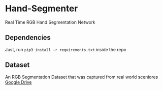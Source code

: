 # Hand-Segmenter
Real Time RGB Hand Segmentation Network

## Dependencies
Just, run ``` pip3 install -r requirements.txt ``` inside the repo

## Dataset
An RGB Segmentation Dataset that was captured from real world sceniores [Google Drive](https://drive.google.com/file/d/1y4VO6wPi8JGiuzVS6XF_mwlAiVXs_Pf4/view?usp=sharing)
